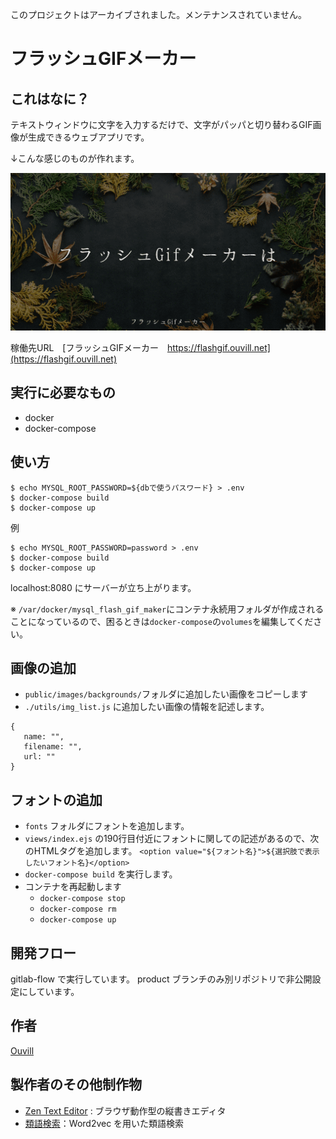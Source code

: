 このプロジェクトはアーカイブされました。メンテナンスされていません。

# フラッシュGIFメーカー

## これはなに？

テキストウィンドウに文字を入力するだけで、文字がパッパと切り替わるGIF画像が生成できるウェブアプリです。

↓こんな感じのものが作れます。

![](./public/images/sample.gif)

稼働先URL　[フラッシュGIFメーカー　https://flashgif.ouvill.net](https://flashgif.ouvill.net)

## 実行に必要なもの

 * docker
 * docker-compose

## 使い方

```
$ echo MYSQL_ROOT_PASSWORD=${dbで使うパスワード} > .env
$ docker-compose build
$ docker-compose up
```

例
```
$ echo MYSQL_ROOT_PASSWORD=password > .env
$ docker-compose build
$ docker-compose up
```

localhost:8080 にサーバーが立ち上がります。

※ `/var/docker/mysql_flash_gif_maker`にコンテナ永続用フォルダが作成されることになっているので、困るときは`docker-compose`の`volumes`を編集してください。

## 画像の追加

 * `public/images/backgrounds/`フォルダに追加したい画像をコピーします
 * `./utils/img_list.js` に追加したい画像の情報を記述します。

 ```
{
    name: "",
    filename: "",
    url: ""
}
 ```

## フォントの追加

 * `fonts` フォルダにフォントを追加します。
 * `views/index.ejs` の190行目付近にフォントに関しての記述があるので、次のHTMLタグを追加します。
 `<option value="${フォント名}">${選択肢で表示したいフォント名}</option>`
 * `docker-compose build` を実行します。
 * コンテナを再起動します
    * `docker-compose stop`
    * `docker-compose rm`
    * `docker-compose up`

## 開発フロー

 gitlab-flow で実行しています。
 product ブランチのみ別リポジトリで非公開設定にしています。

## 作者

[Ouvill](https://github.com/Ouvill)

## 製作者のその他制作物

 * [Zen Text Editor](https://zeneditor.ouvill.net) : ブラウザ動作型の縦書きエディタ
 * [類語検索](https://word2vec.ouvill.net)：Word2vec を用いた類語検索
